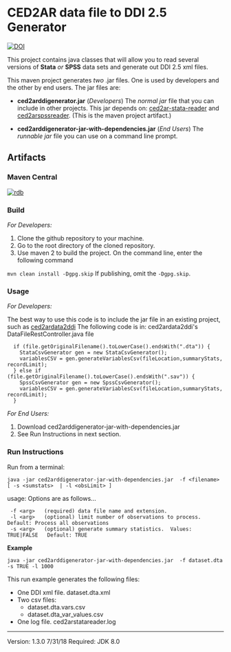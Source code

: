 # CED2AR data file to DDI 2.5 Generator

[![DOI](https://zenodo.org/badge/DOI/10.5281/zenodo.1186913.svg)](https://doi.org/10.5281/zenodo.1186913)

This project contains java classes that will allow you to read several versions of **Stata** *or* **SPSS** data sets and generate out DDI 2.5 xml files.

This maven project generates *two* .jar files.  One is used by developers and the other by end users.  The jar files are:
* **ced2arddigenerator.jar** (*Developers*) The *normal jar* file that you can include in other projects.  This jar depends on: [ced2ar-stata-reader](https://github.com/ncrncornell/ced2ar-stata-reader) and [ced2arspssreader](https://github.com/ncrncornell/ced2arspssreader).  (This is the maven project artifact.)  

* **ced2arddigenerator-jar-with-dependencies.jar** (*End Users*) The *runnable jar* file you can use on a command line prompt.

## Artifacts

### Maven Central
[![rdb](https://maven-badges.herokuapp.com/maven-central/edu.cornell.ncrn.ced2ar.ddigen/ced2arddigenerator/badge.svg)](https://maven-badges.herokuapp.com/maven-central/edu.cornell.ncrn.ced2ar.ddigen/ced2arddigenerator)

### Build

*For Developers:* 
1. Clone the github repository to your machine.
2. Go to the root directory of the cloned repository.
3. Use maven 2 to build the project. On the command line, enter the following command

```mvn clean install -Dgpg.skip```
If publishing, omit the `-Dgpg.skip`.

### Usage 
*For Developers:* 


The best way to use this code is to include the jar file in an existing project, such as [ced2ardata2ddi](https://github.com/ncrncornell/ced2ardata2ddi) 
The following code is in: ced2ardata2ddi's DataFileRestController.java file
```
  if (file.getOriginalFilename().toLowerCase().endsWith(".dta")) {
    StataCsvGenerator gen = new StataCsvGenerator();
    variablesCSV = gen.generateVariablesCsv(fileLocation,summaryStats, recordLimit);
  } else if (file.getOriginalFilename().toLowerCase().endsWith(".sav")) {
    SpssCsvGenerator gen = new SpssCsvGenerator();
    variablesCSV = gen.generateVariablesCsv(fileLocation,summaryStats, recordLimit);
  }
```

*For End Users:* 
1. Download ced2arddigenerator-jar-with-dependencies.jar
2. See Run Instructions in next section.


### Run Instructions
Run from a terminal:

`java -jar ced2arddigenerator-jar-with-dependencies.jar  -f <filename>  [ -s <sumstats>  | -l <obsLimit> ]`

usage: Options are as follows...
```
 -f <arg>   (required) data file name and extension.
 -l <arg>   (optional) limit number of observations to process.   Default: Process all observations
 -s <arg>   (optional) generate summary statistics.  Values: TRUE|FALSE   Default: TRUE
```

**Example**

`java -jar ced2arddigenerator-jar-with-dependencies.jar  -f dataset.dta -s TRUE -l 1000`


This run example generates the following files:
* One DDI xml file.  dataset.dta.xml
* Two csv files:
  * dataset.dta.vars.csv
  * dataset.dta_var_values.csv
* One log file.  ced2arstatareader.log

---
Version: 1.3.0 7/31/18 Required: JDK 8.0
